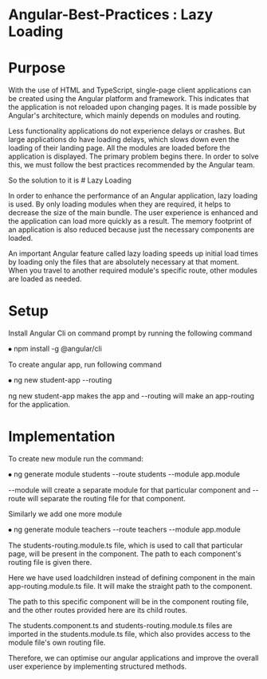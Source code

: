 # Angular-Best-Practices : Lazy Loading

# Purpose

With the use of HTML and TypeScript, single-page client applications can be created using the Angular platform and framework. This indicates that the application is not reloaded upon changing pages. It is made possible by Angular's architecture, which mainly depends on modules and routing.

Less functionality applications do not experience delays or crashes. But large applications do have loading delays, which slows down even the loading of their landing page. All the modules are loaded before the application is displayed. The primary problem begins there. In order to solve this, we must follow the best practices recommended by the Angular team.

So the solution to it is # Lazy Loading

In order to enhance the performance of an Angular application, lazy loading is used. By only loading modules when they are required, it helps to decrease the size of the main bundle. The user experience is enhanced and the application can load more quickly as a result. The memory footprint of an application is also reduced because just the necessary components are loaded.

An important Angular feature called lazy loading speeds up initial load times by loading only the files that are absolutely necessary at that moment. When you travel to another required module's specific route, other modules are loaded as needed.


# Setup

Install Angular Cli on command prompt by running the following command

  ⦁	npm install -g @angular/cli

To create angular app, run following command

  ⦁	ng new student-app --routing

ng new student-app makes the app and --routing will make an app-routing for the application.

# Implementation

To create new module run the command:

  ⦁	ng generate module students --route students --module app.module

--module will create a separate module for that particular component and --route will separate the routing file for that component.

Similarly we add one more module

  ⦁	ng generate module teachers --route teachers  --module app.module

The students-routing.module.ts file, which is used to call that particular page, will be present in the component. The path to each component's routing file is given there.
 
Here we have used loadchildren instead of defining component in the main app-routing.module.ts file.
It will make the straight path to the component. 

The path to this specific component will be in the component routing file, and the other routes provided here are its child routes.

The students.component.ts and students-routing.module.ts files are imported in the students.module.ts file, which also provides access to the module file's own routing file.

Therefore, we can optimise our angular applications and improve the overall user experience by implementing structured methods.
